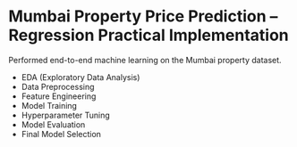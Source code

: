 # Mumbai Property Price Prediction – Regression Practical Implementation

Performed end-to-end machine learning on the Mumbai property dataset.  

- EDA (Exploratory Data Analysis)
- Data Preprocessing
- Feature Engineering
- Model Training
- Hyperparameter Tuning
- Model Evaluation
- Final Model Selection
